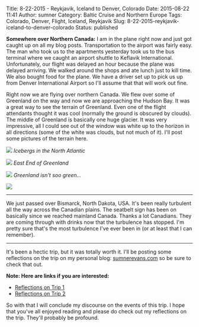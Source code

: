 Title: 8-22-2015 - Reykjavik, Iceland to Denver, Colorado
Date: 2015-08-22 11:41
Author: sumner
Category: Baltic Cruise and Northern Europe
Tags: Colorado, Denver, Flight, Iceland, Reykjavik
Slug: 8-22-2015-reykjavik-iceland-to-denver-colorado
Status: published

**Somewhere over Northern Canada:** I am in the plane right now and just got
caught up on all my blog posts. Transportation to the airport was fairly easy.
The man who took us to the apartments yesterday took us to the bus terminal
where we caught an airport shuttle to Keflavik International. Unfortunately, our
flight was delayed an hour because the plane was delayed arriving. We walked
around the shops and ate lunch just to kill time. We also bought food for the
plane. We have a driver set up to pick us up from Denver International Airport
so I'll assume that that will work out fine.

Right now we are flying over northern Canada. We flew over some of Greenland on
the way and now we are approaching the Hudson Bay. It was a great way to see the
terrain of Greenland. Even one of the flight attendants thought it was cool
(normally the ground is obscured by clouds). The middle of Greenland is
basically one huge glacier. It was very impressive, all I could see out of the
window was white up to the horizon in all directions (some of the white was
clouds, but not much of it). I'll post some pictures of the terrain here.

[![]({static}/images/baltic-cruise/plane-icebergs.jpg)]({static}/images/baltic-cruise/plane-icebergs.jpg)
*Icebergs in the North Atlantic*

[![]({static}/images/baltic-cruise/plane-greenland1.jpg)]({static}/images/baltic-cruise/plane-greenland1.jpg)
*East End of Greenland*

[![]({static}/images/baltic-cruise/plane-greenland2.jpg)]({static}/images/baltic-cruise/plane-greenland2.jpg)
*Greenland isn't soo green...*

[![]({static}/images/baltic-cruise/plane-greenland3.jpg)]({static}/images/baltic-cruise/plane-greenland3.jpg)

------------------------------------------------------------------------

We just passed over Bismarck, North Dakota, USA. It's been really turbulent all
the way across the Canadian plains. The seatbelt sign has been on basically
since we reached mainland Canada. Thanks a lot Canadians. They are coming
through with drinks now that the turbulence has stopped. I'm pretty sure that's
the most turbulence I've ever been in (or at least that I can remember).

------------------------------------------------------------------------

It's been a hectic trip, but it was totally worth it. I'll be posting some
reflections on the trip on my personal blog:
[sumnerevans.com](https://sumnerevans.com) so be sure to check that out.

**Note: Here are links if you are interested:**

* [Reflections on Trip 1]({filename}/baltic-cruise/reflections-on-trip-1.rst)
* [Reflections on Trip 2]({filename}/baltic-cruise/reflections-on-trip-2.rst)

So with that I will conclude my discourse on the events of this trip. I hope
that you've all enjoyed reading and please do check out my reflections on the
trip. They'll probably be profound.
